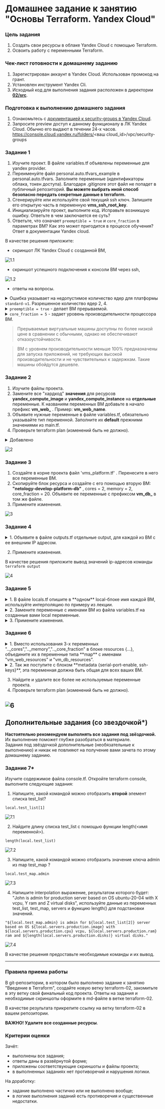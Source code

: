 # Домашнее задание к занятию "Основы Terraform. Yandex Cloud"

### Цель задания

1. Создать свои ресурсы в облаке Yandex Cloud с помощью Terraform.
2. Освоить работу с переменными Terraform.


### Чек-лист готовности к домашнему заданию

1. Зарегистрирован аккаунт в Yandex Cloud. Использован промокод на грант.
2. Установлен инструмент Yandex Cli.
3. Исходный код для выполнения задания расположен в директории [**02/src**](https://github.com/netology-code/ter-homeworks/tree/main/02/src).


### Подготовка к выполнению домашнего задания

1. Ознакомьтесь с [документацией к security-groups в Yandex Cloud](https://cloud.yandex.ru/docs/vpc/concepts/security-groups?from=int-console-help-center-or-nav).
2. Запросите preview доступ к данному функционалу в ЛК Yandex Cloud. Обычно его выдают в течении 24-х часов.
https://console.cloud.yandex.ru/folders/<ваш cloud_id>/vpc/security-groups


### Задание 1

1. Изучите проект. В файле variables.tf объявлены переменные для yandex provider.
2. Переименуйте файл personal.auto.tfvars_example в personal.auto.tfvars. Заполните переменные (идентификаторы облака, токен доступа). Благодаря .gitignore этот файл не попадет в публичный репозиторий. **Вы можете выбрать иной способ безопасно передать секретные данные в terraform.**
3. Сгенерируйте или используйте свой текущий ssh ключ. Запишите его открытую часть в переменную **vms_ssh_root_key**.
4. Инициализируйте проект, выполните код. Исправьте возникшую ошибку. Ответьте в чем заключается ее суть?
5. Ответьте, что означает ```preemptible = true``` и ```core_fraction``` в параметрах ВМ? Как это может пригодится в процессе обучения? Ответ в документации Yandex cloud.

В качестве решения приложите:
- скриншот ЛК Yandex Cloud с созданной ВМ,

![1.1](02/1.1.png)

- скриншот успешного подключения к консоли ВМ через ssh,

![1.2](02/1.2.png)

- ответы на вопросы.

<details><summary>
Ошибка указывает на недопустимое количество ядер для платформы <code>standard-v1</code>.
Разрешенное количество ядер 2, 4.


</summary>

```
yandex_compute_instance.platform: Creating...
╷
│ Error: Error while requesting API to create instance: server-request-id = f571067c-045a-481f-bbd7-b61ef0da55ee server-trace-id = 71b75cb7c41a6c29:126449d24af4709b:71b75cb7c41a6c29:1 client-request-id = bdd87e2f-02c9-487a-8dd7-e9e49a201b70 client-trace-id = 44f33324-c3e8-459a-b906-22f30b27ba6c rpc error: code = InvalidArgument desc = the specified number of cores is not available on platform "standard-v1"; allowed core number: 2, 4
│ 
│   with yandex_compute_instance.platform,
│   on main.tf line 15, in resource "yandex_compute_instance" "platform":
│   15: resource "yandex_compute_instance" "platform" {
```

</details>

<details><summary><code>preemptible = true</code> - делает ВМ прерываемой.</summary>

[Подробности](https://cloud.yandex.ru/docs/compute/concepts/preemptible-vm)

</details>


<details><summary><code>core_fraction = 5</code>
- задает уровень производительности процессора ВМ.</summary>

Подробности
[тут](https://cloud.yandex.ru/docs/compute/api-ref/Instance/update) и 
[тут](https://cloud.yandex.ru/docs/compute/concepts/performance-levels).
</details>

<blockquote>Прерываемые виртуальные машины доступны по более низкой цене в сравнении с обычными, однако не обеспечивают отказоустойчивости.
</blockquote>
<blockquote>
ВМ с уровнем производительности меньше 100% предназначены для запуска приложений, не требующих высокой производительности и не чувствительных к задержкам. Такие машины обойдутся дешевле.
</blockquote>


### Задание 2

1. Изучите файлы проекта.
2. Замените все "хардкод" **значения** для ресурсов **yandex_compute_image** и **yandex_compute_instance** на **отдельные** переменные. К названиям переменных ВМ добавьте в начало префикс **vm_web_** .  Пример: **vm_web_name**.
3. Объявите нужные переменные в файле variables.tf, обязательно указывайте тип переменной. Заполните их **default** прежними значениями из main.tf. 
4. Проверьте terraform plan (изменений быть не должно). 

<details><summary> Добавлено </summary>
<code>

```terraform
variable "vm_web_image_family" {
  type        = string
  description = "OS release name"
  default     = "ubuntu-2004-lts"
}

variable "vm_web_name" {
  type        = string
  description = "Name VM"
  default     =  "netology-develop-platform-web"
}

variable "vm_web_platform_id" {
  type        = string
  description = "VM platform_id"
  default     =   "standard-v1"
}

variable "vm_web_cores" {
  type        = number
  description = "VM cores"
  default     =  2
}

variable "vm_web_memory" {
  type        = number
  description = "VM memory"
  default     =  1
}

variable "vm_web_core_fraction" {
  type        = number
  description = "VM core fraction"
  default     =  5
}
``` 
</code>
</details>

![2](02/2.png)
### Задание 3

1. Создайте в корне проекта файл 'vms_platform.tf' . Перенесите в него все переменные ВМ.
2. Скопируйте блок ресурса и создайте с его помощью вторую ВМ: **"netology-develop-platform-db"** ,  cores  = 2, memory = 2, core_fraction = 20. Объявите ее переменные с префиксом **vm_db_** в том же файле.
3. Примените изменения.

![3](02/3.png)


### Задание 4


<details><summary>
1. Объявите в файле outputs.tf отдельные output, для каждой из ВМ с ее внешним IP адресом.</summary>

```terraform
output "external_ip_netology-develop-platform-web" {
  value = "${yandex_compute_instance.platform.network_interface.0.nat_ip_address}"
}
output "external_ip_netology-develop-platform-db" {
  value = "${yandex_compute_instance.platform-db.network_interface.0.nat_ip_address}"
```

</details>

2. Примените изменения.

В качестве решения приложите вывод значений ip-адресов команды ```terraform output```

![4](02/4.png)

### Задание 5

<details><summary>1. В файле locals.tf опишите в **одном** local-блоке имя каждой ВМ, используйте интерполяцию по примеру из лекции.</summary>

```terraform
locals {
  db-name="netology-${var.vpc_name}-platform-db"
  web-name="netology-${var.vpc_name}-platform-web"
}
```

</details>

<details><summary>2. Замените переменные с именами ВМ из файла variables.tf на созданные вами local переменные.</summary>

```terraform
resource "yandex_compute_instance" "platform" {
  name = local.web-name
  ...
}
resource "yandex_compute_instance" "platform-db" {
  name = local.db-name
  ...
}
```

</details>



<details><summary>3. Примените изменения.</summary>

![5](02/5.png)

</details>

### Задание 6

<details><summary>
1. Вместо использования 3-х переменных  ".._cores",".._memory",".._core_fraction" в блоке  resources {...}, объедините их в переменные типа **map** с именами "vm_web_resources" и "vm_db_resources".
</summary>

```terraform
resource "yandex_compute_instance" "platform" {
  name        = local.web-name
  platform_id = var.vm_platform_id
  resources {
    cores         = var.vm_web_resources.cores
    memory        = var.vm_web_resources.memory
    core_fraction = var.vm_web_resources.core_fraction
  }

  boot_disk {
    initialize_params {
      image_id = data.yandex_compute_image.ubuntu.image_id
    }
  }
  scheduling_policy {
    preemptible = true
  }
  network_interface {
    subnet_id = yandex_vpc_subnet.develop.id
    nat       = true
  }

  metadata = {
    serial-port-enable = 1
    ssh-keys           = "ubuntu:${var.vm_ssh_root_key}"
  }

}

resource "yandex_compute_instance" "platform-db" {
  name        = local.db-name
  platform_id = var.vm_platform_id
  resources {
    cores         = var.vm_db_resources.cores
    memory        = var.vm_db_resources.memory
    core_fraction = var.vm_db_resources.core_fraction
  }
  boot_disk {
    initialize_params {
      image_id = data.yandex_compute_image.ubuntu.image_id
    }
  }
  scheduling_policy {
    preemptible = true
  }
  network_interface {
    subnet_id = yandex_vpc_subnet.develop.id
    nat       = true
  }

  metadata = {
    serial-port-enable = 1
    ssh-keys           = "ubuntu:${var.vm_ssh_root_key}"
  }

}
```

```terraform
variable "vm_web_resources" {
  type = map
  default = {
    cores = 2
    memory = 1
    core_fraction = 5
  }
}
variable "vm_db_resources" {
  type = map
  default = {
    cores = 2
    memory = 2
    core_fraction = 20
  }
}

```

</details>

<details><summary>
2. Так же поступите с блоком **metadata {serial-port-enable, ssh-keys}**, эта переменная должна быть общая для всех ваших ВМ.
</summary>

```terraform
variable "vm_metadata" {
  type = map
  default = {
    serial-port-enable = 1
    ssh-keys           = "ubuntu:ssh-ed25519 AAAAC3NzaC1lZDI1NTE5AAAAIP/ADybrpsPKe8bXTSBsxXOuhqq4rA9FvLXUPrUiy7hT mask@mask-note" 
  }
}
```
```terraform
metadata = {
    serial-port-enable = var.vm_metadata.serial-port-enable
    ssh-keys           = var.vm_metadata.ssh-keys
  }

```
</details>

3. Найдите и удалите все более не используемые переменные проекта.
4. Проверьте terraform plan (изменений быть не должно).

![6](02/6.png)
------

## Дополнительные задания (со звездочкой*)

**Настоятельно рекомендуем выполнять все задания под звёздочкой.**  Их выполнение поможет глубже разобраться в материале.   
Задания под звёздочкой дополнительные (необязательные к выполнению) и никак не повлияют на получение вами зачета по этому домашнему заданию. 

### Задание 7*

Изучите содержимое файла console.tf. Откройте terraform console, выполните следующие задания: 

1. Напишите, какой командой можно отобразить **второй** элемент списка test_list?

`local.test_list[1]`

![7.1](02/7.1.png)

2. Найдите длину списка test_list с помощью функции length(<имя переменной>).

`length(local.test_list)`

![7.2](02/7.2.png)

3. Напишите, какой командой можно отобразить значение ключа admin из map test_map ?

`local.test_map.admin`

![7.3](02/7.3.png)

4. Напишите interpolation выражение, результатом которого будет: "John is admin for production server based on OS ubuntu-20-04 with X vcpu, Y ram and Z virtual disks", используйте данные из переменных test_list, test_map, servers и функцию length() для подстановки значений.

`"${local.test_map.admin} is admin for ${local.test_list[2]} server based on OS ${local.servers.production.image} with ${local.servers.production.cpu} vcpu, ${local.servers.production.ram} ram and ${length(local.servers.production.disks)} virtual disks."`

![7.4](02/7.4.png)

В качестве решения предоставьте необходимые команды и их вывод.

------
### Правила приема работы

В git-репозитории, в котором было выполнено задание к занятию "Введение в Terraform", создайте новую ветку terraform-02, закомитьте в эту ветку свой финальный код проекта. Ответы на задания и необходимые скриншоты оформите в md-файле в ветке terraform-02.

В качестве результата прикрепите ссылку на ветку terraform-02 в вашем репозитории.

**ВАЖНО! Удалите все созданные ресурсы**.


### Критерии оценки

Зачёт:

* выполнены все задания;
* ответы даны в развёрнутой форме;
* приложены соответствующие скриншоты и файлы проекта;
* в выполненных заданиях нет противоречий и нарушения логики.

На доработку:

* задание выполнено частично или не выполнено вообще;
* в логике выполнения заданий есть противоречия и существенные недостатки. 
